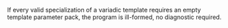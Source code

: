 If every valid specialization of a variadic template requires an empty template parameter pack, the program is ill-formed, no diagnostic required.